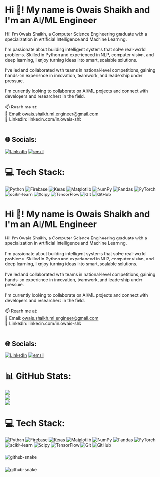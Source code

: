 # Hi 👋! My name is Owais Shaikh and I'm an AI/ML Engineer

Hi! I’m Owais Shaikh, a Computer Science Engineering graduate with a specialization in Artificial Intelligence and Machine Learning.<br><br>I'm passionate about building intelligent systems that solve real-world problems. Skilled in Python and experienced in NLP, computer vision, and deep learning, I enjoy turning ideas into smart, scalable solutions.<br><br>I’ve led and collaborated with teams in national-level competitions, gaining hands-on experience in innovation, teamwork, and leadership under pressure.<br><br>I'm currently looking to collaborate on AI/ML projects and connect with developers and researchers in the field.<br><br>📫 Reach me at:<br>📧 Email: owais.shaikh.ml.engineer@gmail.com<br>🔗 LinkedIn: linkedin.com/in/owais-shk<br><br>


## 🌐 Socials:
[![LinkedIn](https://img.shields.io/badge/LinkedIn-%230077B5.svg?logo=linkedin&logoColor=white)](https://linkedin.com/in/https://www.linkedin.com/in/owais-shk/) [![email](https://img.shields.io/badge/Email-D14836?logo=gmail&logoColor=white)](mailto:owais.shaikh.ml.engineer@gmail.com) 
##

# 💻 Tech Stack:
![Python](https://img.shields.io/badge/python-3670A0?style=for-the-badge&logo=python&logoColor=ffdd54) ![Firebase](https://img.shields.io/badge/firebase-%23039BE5.svg?style=for-the-badge&logo=firebase) ![Keras](https://img.shields.io/badge/Keras-%23D00000.svg?style=for-the-badge&logo=Keras&logoColor=white) ![Matplotlib](https://img.shields.io/badge/Matplotlib-%23ffffff.svg?style=for-the-badge&logo=Matplotlib&logoColor=black) ![NumPy](https://img.shields.io/badge/numpy-%23013243.svg?style=for-the-badge&logo=numpy&logoColor=white) ![Pandas](https://img.shields.io/badge/pandas-%23150458.svg?style=for-the-badge&logo=pandas&logoColor=white) ![PyTorch](https://img.shields.io/badge/PyTorch-%23EE4C2C.svg?style=for-the-badge&logo=PyTorch&logoColor=white) ![scikit-learn](https://img.shields.io/badge/scikit--learn-%23F7931E.svg?style=for-the-badge&logo=scikit-learn&logoColor=white) ![Scipy](https://img.shields.io/badge/SciPy-%230C55A5.svg?style=for-the-badge&logo=scipy&logoColor=%white) ![TensorFlow](https://img.shields.io/badge/TensorFlow-%23FF6F00.svg?style=for-the-badge&logo=TensorFlow&logoColor=white) ![Git](https://img.shields.io/badge/git-%23F05033.svg?style=for-the-badge&logo=git&logoColor=white) ![GitHub](https://img.shields.io/badge/github-%23121011.svg?style=for-the-badge&logo=github&logoColor=white)

# Hi 👋! My name is Owais Shaikh and I'm an AI/ML Engineer

Hi! I’m Owais Shaikh, a Computer Science Engineering graduate with a specialization in Artificial Intelligence and Machine Learning.<br><br>I'm passionate about building intelligent systems that solve real-world problems. Skilled in Python and experienced in NLP, computer vision, and deep learning, I enjoy turning ideas into smart, scalable solutions.<br><br>I’ve led and collaborated with teams in national-level competitions, gaining hands-on experience in innovation, teamwork, and leadership under pressure.<br><br>I'm currently looking to collaborate on AI/ML projects and connect with developers and researchers in the field.<br><br>📫 Reach me at:<br>📧 Email: owais.shaikh.ml.engineer@gmail.com<br>🔗 LinkedIn: linkedin.com/in/owais-shk<br><br>


## 🌐 Socials:
[![LinkedIn](https://img.shields.io/badge/LinkedIn-%230077B5.svg?logo=linkedin&logoColor=white)](https://linkedin.com/in/https://www.linkedin.com/in/owais-shk/) [![email](https://img.shields.io/badge/Email-D14836?logo=gmail&logoColor=white)](mailto:owais.shaikh.ml.engineer@gmail.com) 
##

# 📊 GitHub Stats:
![](https://github-readme-stats.vercel.app/api?username=Owais-Ml-Dev&theme=dark&hide_border=false&include_all_commits=false&count_private=false)<br/>
![](https://nirzak-streak-stats.vercel.app/?user=Owais-Ml-Dev&theme=dark&hide_border=false)<br/>
![](https://github-readme-stats.vercel.app/api/top-langs/?username=Owais-Ml-Dev&theme=dark&hide_border=false&include_all_commits=false&count_private=false&layout=compact)

# 💻 Tech Stack:
![Python](https://img.shields.io/badge/python-3670A0?style=for-the-badge&logo=python&logoColor=ffdd54) ![Firebase](https://img.shields.io/badge/firebase-%23039BE5.svg?style=for-the-badge&logo=firebase) ![Keras](https://img.shields.io/badge/Keras-%23D00000.svg?style=for-the-badge&logo=Keras&logoColor=white) ![Matplotlib](https://img.shields.io/badge/Matplotlib-%23ffffff.svg?style=for-the-badge&logo=Matplotlib&logoColor=black) ![NumPy](https://img.shields.io/badge/numpy-%23013243.svg?style=for-the-badge&logo=numpy&logoColor=white) ![Pandas](https://img.shields.io/badge/pandas-%23150458.svg?style=for-the-badge&logo=pandas&logoColor=white) ![PyTorch](https://img.shields.io/badge/PyTorch-%23EE4C2C.svg?style=for-the-badge&logo=PyTorch&logoColor=white) ![scikit-learn](https://img.shields.io/badge/scikit--learn-%23F7931E.svg?style=for-the-badge&logo=scikit-learn&logoColor=white) ![Scipy](https://img.shields.io/badge/SciPy-%230C55A5.svg?style=for-the-badge&logo=scipy&logoColor=%white) ![TensorFlow](https://img.shields.io/badge/TensorFlow-%23FF6F00.svg?style=for-the-badge&logo=TensorFlow&logoColor=white) ![Git](https://img.shields.io/badge/git-%23F05033.svg?style=for-the-badge&logo=git&logoColor=white) ![GitHub](https://img.shields.io/badge/github-%23121011.svg?style=for-the-badge&logo=github&logoColor=white)



###


<picture>
  <source media="(prefers-color-scheme: dark)" srcset="https://github.com/Owais-Ml-Dev/Owais-Ml-Dev/blob/output/github-snake-dark.svg" />
  <source media="(prefers-color-scheme: light)" srcset="https://github.com/Owais-Ml-Dev/Owais-Ml-Dev/blob/output/github-snake.svg" />
  <img alt="github-snake" src="https://raw.githubusercontent.com/tobiasmeyhoefer/tobiasmeyhoefer/output/github-snake.svg" />
</picture>

<p align="left"></p>

###

###


<picture>
  <source media="(prefers-color-scheme: dark)" srcset="https://github.com/Owais-Ml-Dev/Owais-Ml-Dev/blob/output/github-snake-dark.svg" />
  <source media="(prefers-color-scheme: light)" srcset="https://github.com/Owais-Ml-Dev/Owais-Ml-Dev/blob/output/github-snake.svg" />
  <img alt="github-snake" src="https://raw.githubusercontent.com/tobiasmeyhoefer/tobiasmeyhoefer/output/github-snake.svg" />
</picture>

<p align="left"></p>

###
